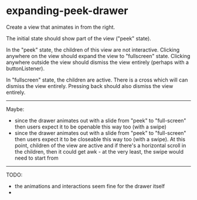 expanding-peek-drawer
=====================

Create a view that animates in from the right.

The initial state should show part of the view ("peek" state).

In the "peek" state, the children of this view are not interactive.
Clicking anywhere on the view should expand the view to "fullscreen" state.
Clicking anywhere outside the view should dismiss the view entirely (perhaps with a buttonListener).

In "fullscreen" state, the children are active. There is a cross which will can dismiss the view entirely.
Pressing back should also dismiss the view entirely.

---

Maybe:

- since the drawer animates out with a slide from "peek" to "full-screen" then users expect it to be openable this way too (with a swipe)
- since the drawer animates out with a slide from "peek" to "full-screen" then users expect it to be closeable this way too (with a swipe). At this
point, children of the view are active and if there's a horizontal scroll in the children, then it could get awk - at the very least, the swipe would
need to start from

---

TODO:

- the animations and interactions seem fine for the drawer itself
-
